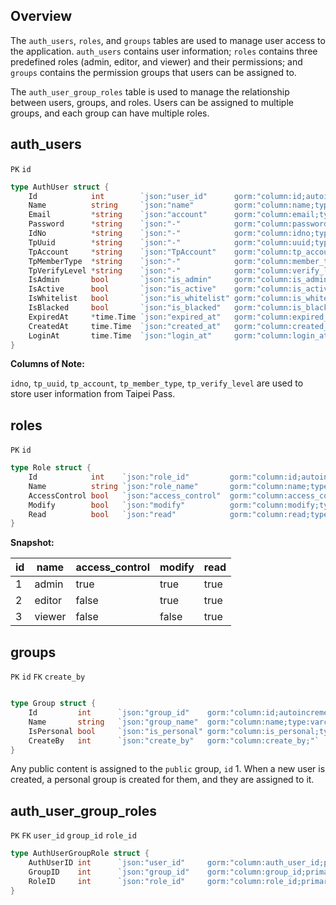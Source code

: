 ## Overview

The `auth_users`, `roles`, and `groups` tables are used to manage user access to the application. `auth_users` contains user information; `roles` contains three predefined roles (admin, editor, and viewer) and their permissions; and `groups` contains the permission groups that users can be assigned to.

The `auth_user_group_roles` table is used to manage the relationship between users, groups, and roles. Users can be assigned to multiple groups, and each group can have multiple roles.

## auth_users

`PK` `id`

```go
type AuthUser struct {
	Id            int        `json:"user_id"      gorm:"column:id;autoincrement;primaryKey"`
	Name          string     `json:"name"         gorm:"column:name;type:varchar"`
	Email         *string    `json:"account"      gorm:"column:email;type:varchar;unique;check:(email ~* '^[a-zA-Z0-9._%+-]+@[a-zA-Z0-9.-]+\\.[a-zA-Z]{2,}$')"`
	Password      *string    `json:"-"            gorm:"column:password;type:varchar"`
	IdNo          *string    `json:"-"            gorm:"column:idno;type:varchar;unique;"`
	TpUuid        *string    `json:"-"            gorm:"column:uuid;type:varchar;unique;"`
	TpAccount     *string    `json:"TpAccount"    gorm:"column:tp_account;type:varchar"`
	TpMemberType  *string    `json:"-"            gorm:"column:member_type;type:varchar"`                           
	TpVerifyLevel *string    `json:"-"            gorm:"column:verify_level;type:varchar"`                          
	IsAdmin       bool       `json:"is_admin"     gorm:"column:is_admin;type:boolean;default:false"`       
	IsActive      bool       `json:"is_active"    gorm:"column:is_active;type:boolean;default:true"`        
	IsWhitelist   bool       `json:"is_whitelist" gorm:"column:is_whitelist;type:boolean;default:false"` 
	IsBlacked     bool       `json:"is_blacked"   gorm:"column:is_blacked;type:boolean;default:false"`    
	ExpiredAt     *time.Time `json:"expired_at"   gorm:"column:expired_at;type:timestamp with time zone;"` 
	CreatedAt     time.Time  `json:"created_at"   gorm:"column:created_at;type:timestamp with time zone;"`
	LoginAt       time.Time  `json:"login_at"     gorm:"column:login_at;type:timestamp with time zone;"`
}
```

**Columns of Note:**

`idno`, `tp_uuid`, `tp_account`, `tp_member_type`, `tp_verify_level` are used to store user information from Taipei Pass.

## roles

`PK` `id`

```go
type Role struct {
	Id            int    `json:"role_id"         gorm:"column:id;autoincrement;primaryKey"`
	Name          string `json:"role_name"       gorm:"column:name;type:varchar"`
	AccessControl bool   `json:"access_control"  gorm:"column:access_control;type:boolean;default:false"`
	Modify        bool   `json:"modify"          gorm:"column:modify;type:boolean;default:false"`
	Read          bool   `json:"read"            gorm:"column:read;type:boolean;default:false"`
}
```

**Snapshot:**

| id | name   | access_control | modify | read |
|----|--------|----------------|--------|------|
| 1  | admin  | true           | true   | true |
| 2  | editor | false          | true   | true |
| 3  | viewer | false          | false  | true |

## groups

`PK` `id` `FK` `create_by`

```go

type Group struct {
	Id         int      `json:"group_id"    gorm:"column:id;autoincrement;primaryKey"`
	Name       string   `json:"group_name"  gorm:"column:name;type:varchar"`
	IsPersonal bool     `json:"is_personal" gorm:"column:is_personal;type:boolean;default:false"`
	CreateBy   int      `json:"create_by"   gorm:"column:create_by;"`
}
```

Any public content is assigned to the `public` group, `id` 1. When a new user is created, a personal group is created for them, and they are assigned to it.

## auth_user_group_roles

`PK` `FK` `user_id` `group_id` `role_id`

```go
type AuthUserGroupRole struct {
	AuthUserID int      `json:"user_id"     gorm:"column:auth_user_id;primaryKey"`
	GroupID    int      `json:"group_id"    gorm:"column:group_id;primaryKey;"`
	RoleID     int      `json:"role_id"     gorm:"column:role_id;primaryKey"`
}
```